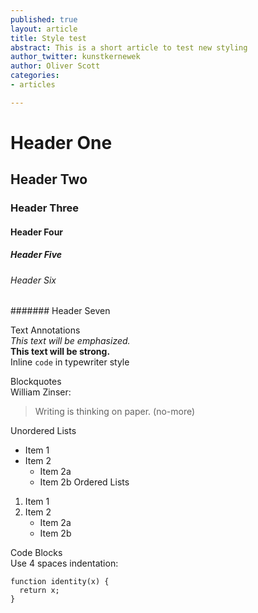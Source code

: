 ```yaml
---
published: true
layout: article
title: Style test
abstract: This is a short article to test new styling
author_twitter: kunstkernewek
author: Oliver Scott
categories:
- articles   

---
```


# Header One 
## Header Two
### Header Three
#### Header Four
##### Header Five
###### Header Six
####### Header Seven

Text Annotations  
*This text will be emphasized.*  
**This text will be strong.**  
Inline `code` in typewriter style  

Blockquotes  
William Zinser:

> Writing is thinking on paper. (no-more)

Unordered Lists  
* Item 1
* Item 2
  * Item 2a
  * Item 2b
Ordered Lists  
1. Item 1
2. Item 2
   * Item 2a
   * Item 2b
   
   
Code Blocks  
Use 4 spaces indentation:

    function identity(x) {
      return x;
    }